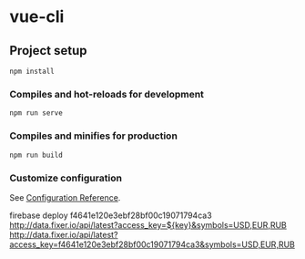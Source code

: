# vue-cli

## Project setup
```
npm install
```

### Compiles and hot-reloads for development
```
npm run serve
```

### Compiles and minifies for production
```
npm run build
```

### Customize configuration
See [Configuration Reference](https://cli.vuejs.org/config/).

<!-- ----------------------------------------------------------------------- -->
<!--                                   test                                  -->
<!-- ----------------------------------------------------------------------- -->


firebase deploy
f4641e120e3ebf28bf00c19071794ca3
http://data.fixer.io/api/latest?access_key=${key}&symbols=USD,EUR,RUB
http://data.fixer.io/api/latest?access_key=f4641e120e3ebf28bf00c19071794ca3&symbols=USD,EUR,RUB